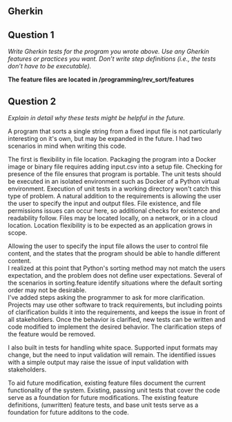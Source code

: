 ## Gherkin



## Question 1
_Write Gherkin tests for the program you wrote above. Use any Gherkin features or practices you
want. Don’t write step definitions (i.e., the tests don’t have to be executable)._

__The feature files are located in /programming/rev_sort/features__

## Question 2
_Explain in detail why these tests might be helpful in the future._

A program that sorts a single string from a fixed input file is not particularly interesting on it's own, but may be expanded 
in the future. I had two scenarios in mind when writing this code.  

The first is flexibility in file location.  Packaging the program into a Docker image or binary file requires 
adding input.csv into a setup file.  Checking for presence of the file ensures that program is portable.  The unit tests
should be executed in an isolated environment such as Docker of a Python virtual environment.  Execution of unit tests
in a working directory won't catch this type of problem.  A natural addition to the requirements is allowing the user the user to specify the input and
output files.  File existence, and file permissions issues can occur here, so additional checks for existence and readability 
follow.   Files may be located locally, on a network, or in a cloud location.  Location flexibility is to be expected
as an application grows in scope.

Allowing the user to specify the input file allows the user to control file content, and the  states that the program should be able to handle different content.  
I realized at this point that Python's sorting method may not match the users expectation, and the problem does not define 
user expectations.  Several of the scenarios in sorting.feature  identify situations where the default sorting order may not be desirable.  
I've added steps asking the programmer to ask for more clarification.  Projects may use other software to track requirements, but
including points of clarification builds it into the requirements, and keeps the issue in front of all stakeholders.
Once the behavior is clarified, new tests can be written and code modified to implement the desired behavior.  The clarification
steps of the feature would be removed. 

I also built in tests for handling white space.  Supported input formats may change, but the need to input validation will remain.  The identified issues
with a simple output may raise the issue of input validation with stakeholders.

To aid future modification, existing feature files document the current functionality of the system. Existing, passing unit tests that 
cover the code serve as a foundation for future modifications.  The existing feature definitions, (unwritten) feature tests,
and base unit tests serve as a foundation for future additons to the code.



